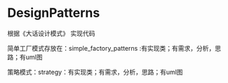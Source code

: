 ﻿DesignPatterns
==============

根据《大话设计模式》 实现代码

简单工厂模式存放在：simple_factory_patterns :有实现类；有需求，分析，思路；有uml图

策略模式：strategy：有实现类；有需求，分析，思路；有uml图

